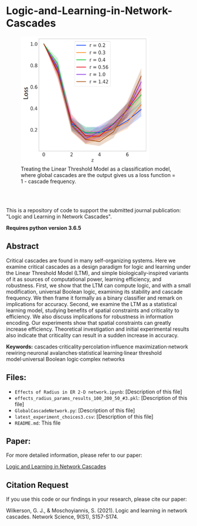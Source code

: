 


# Logic-and-Learning-in-Network-Cascades
 <figure>
     <div style="width: 100%;">
    <img src="loss_function.png" width="350" height="350">
</div>
    <figcaption>Treating the Linear Threshold Model as a classification model, where global cascades are the output gives us a loss function = 1 - cascade frequency.  </figcaption> 
</figure>

<br><br>

This is a repository of code to support the submitted journal publication: "Logic and Learning in Network Cascades".

**Requires python version 3.6.5**

## Abstract

Critical cascades are found in many self-organizing systems. Here we examine critical cascades as a design paradigm for logic and learning under the Linear Threshold Model (LTM), and simple biologically-inspired variants of it as sources of computational power, learning efficiency, and robustness. First, we show that the LTM can compute logic, and with a small modification, universal Boolean logic, examining its stability and cascade frequency. We then frame it formally as a binary classifier and remark on implications for accuracy. Second, we examine the LTM as a statistical learning model, studying benefits of spatial constraints and criticality to efficiency. We also discuss implications for robustness in information encoding. Our experiments show that spatial constraints can greatly increase efficiency. Theoretical investigation and initial experimental results also indicate that criticality can result in a sudden increase in accuracy.

**Keywords:** cascades·criticality·percolation·influence maximization·network rewiring·neuronal avalanches·statistical learning·linear threshold model·universal Boolean logic·complex networks

## Files:

- `Effects of Radius in ER 2-D network.ipynb`: [Description of this file]
- `effects_radius_params_results_100_200_50_#3.pkl`: [Description of this file]
- `GlobalCascadeNetwork.py`: [Description of this file]
- `latest_experiment_choices3.csv`: [Description of this file]
- `README.md`: This file

## Paper:

For more detailed information, please refer to our paper:

[Logic and Learning in Network Cascades](https://www.cambridge.org/core/journals/network-science/article/logic-and-learning-in-network-cascades/B89A3EB13FF6F1719482D38F11E37068)

## Citation Request

If you use this code or our findings in your research, please cite our paper:

Wilkerson, G. J., & Moschoyiannis, S. (2021). Logic and learning in network cascades. Network Science, 9(S1), S157-S174.
